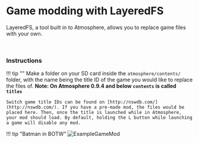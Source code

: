 # Game modding with LayeredFS

LayeredFS, a tool built in to Atmosphere, allows you to replace game files with your own.

&nbsp;

### Instructions

!!! tip ""
    Make a folder on your SD card inside the `atmosphere/contents/` folder, with the name being the title ID of the game you would like to replace the files of. **Note: On Atmosphere 0.9.4 and below `contents` is called `titles`**

    Switch game title IDs can be found on [http://nswdb.com/](http://nswdb.com/). If you have a pre-made mod, the files would be placed here. Then, once the title is launched while in Atmosphere, your mod should load. By default, holding the L button while launching a game will disable any mod.
    
!!! tip "Batman in BOTW"
	![ExampleGameMod](../extras/img/game_modding.jpg)
